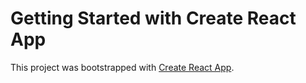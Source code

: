 # Getting Started with Create React App 

This project was bootstrapped with [Create React App](https://baiel18.github.io/my-project-react).
